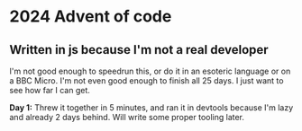 # 2024 Advent of code
## Written in js because I'm not a real developer

I'm not good enough to speedrun this, or do it in an esoteric language or on a BBC Micro. I'm not even good enough to finish all 25 days. I just want to see how far I can get.

**Day 1:** Threw it together in 5 minutes, and ran it in devtools because I'm lazy and already 2 days behind. Will write some proper tooling later. 